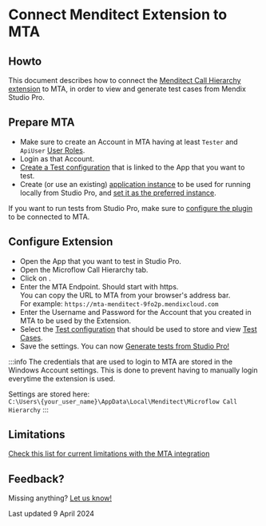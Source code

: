 # Connect Menditect Extension to MTA

## Howto

This document describes how to connect the [Menditect Call Hierarchy extension](use-microflow-call-hierarchy-extension) to MTA, in order to view and generate test cases from Mendix Studio Pro.

## Prepare MTA

- Make sure to create an Account in MTA having at least `Tester` and `ApiUser` [User Roles](../configure-mta/manage-accounts#mta-user-roles). 
- Login as that Account.
- [Create a Test configuration](../../../test-configuration#create-a-new-test-configuration) that is linked to the App that you want to test.
- Create (or use an existing) [application instance](../../../application-instance#create-an-application-instance) to be used for running locally from Studio Pro, and [set it as the preferred instance](../../../test-setting#set-a-test-setting-as-preference).

If you want to run tests from Studio Pro, make sure to [configure the plugin](../connect-mta/import-plugin#configuring-mta-plugin) to be connected to MTA.

## Configure Extension

- Open the App that you want to test in Studio Pro.
- Open the Microflow Call Hierarchy tab. 
- Click on <i class="fal fa-cog"></i>.
- Enter the MTA Endpoint. Should start with https.<br/>You can copy the URL to MTA from your browser's address bar.<br/>For example: `https://mta-menditect-9fo2p.mendixcloud.com`
- Enter the Username and Password for the Account that you created in MTA to be used by the Extension.
- Select the [Test configuration](../../../test-configuration) that should be used to store and view [Test Cases](../../../test-case).
- Save the settings. You can now [Generate tests from Studio Pro!](../design-tests/generate-test#from-mendix-studio-pro)


:::info
The credentials that are used to login to MTA are stored in the Windows Account settings. This is done to prevent having to manually login everytime the extension is used.

Settings are stored here:<br/>
`C:\Users\{your_user_name}\AppData\Local\Menditect\Microflow Call Hierarchy`
:::

## Limitations

[Check this list for current limitations with the MTA integration](../connect-mta/use-microflow-call-hierarchy-extension#mta-integration-limitations)

## Feedback?
Missing anything? [Let us know!](mailto:support@menditect.com)

Last updated 9 April 2024